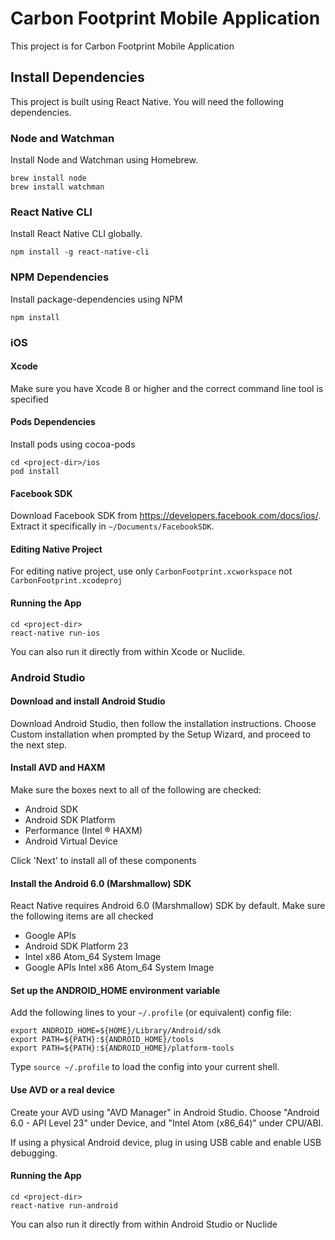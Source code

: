 # Carbon Footprint Mobile Application

This project is for Carbon Footprint Mobile Application

## Install Dependencies

This project is built using React Native. You will need the following dependencies.

### Node and Watchman
Install Node and Watchman using Homebrew.

```
brew install node
brew install watchman
```

### React Native CLI

Install React Native CLI globally.

```
npm install -g react-native-cli
```

### NPM Dependencies

Install package-dependencies using NPM

```
npm install
```

### iOS

#### Xcode
Make sure you have Xcode 8 or higher and the correct command line tool is specified

#### Pods Dependencies
Install pods using cocoa-pods

```
cd <project-dir>/ios
pod install
```

#### Facebook SDK
Download Facebook SDK from https://developers.facebook.com/docs/ios/.
Extract it specifically in `~/Documents/FacebookSDK`.

#### Editing Native Project
For editing native project, use only `CarbonFootprint.xcworkspace` not `CarbonFootprint.xcodeproj`

#### Running the App

```
cd <project-dir>
react-native run-ios
```

You can also run it directly from within Xcode or Nuclide.

### Android Studio

#### Download and install Android Studio
Download Android Studio, then follow the installation instructions. Choose Custom installation when prompted by the Setup Wizard, and proceed to the next step.

#### Install AVD and HAXM
Make sure the boxes next to all of the following are checked:

* Android SDK
* Android SDK Platform
* Performance (Intel ® HAXM)
* Android Virtual Device

Click 'Next' to install all of these components

#### Install the Android 6.0 (Marshmallow) SDK
React Native requires Android 6.0 (Marshmallow) SDK by default. Make sure the following items are all checked

* Google APIs
* Android SDK Platform 23
* Intel x86 Atom_64 System Image
* Google APIs Intel x86 Atom_64 System Image

#### Set up the ANDROID_HOME environment variable
Add the following lines to your `~/.profile` (or equivalent) config file:

```
export ANDROID_HOME=${HOME}/Library/Android/sdk
export PATH=${PATH}:${ANDROID_HOME}/tools
export PATH=${PATH}:${ANDROID_HOME}/platform-tools
```
Type `source ~/.profile` to load the config into your current shell.

#### Use AVD or a real device
Create your AVD using "AVD Manager" in Android Studio. Choose "Android 6.0 - API Level 23" under Device, and "Intel Atom (x86_64)" under CPU/ABI.

If using a physical Android device, plug in using USB cable and enable USB debugging.

#### Running the App
```
cd <project-dir>
react-native run-android
```
You can also run it directly from within Android Studio or Nuclide
